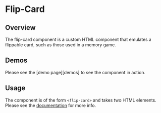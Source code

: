# Flip-Card

## Overview
The flip-card component is a custom HTML component that emulates a flippable card, such as those used in a memory game.

## Demos
Please see the [demo page][demos] to see the component in action.

## Usage
The component is of the form `<flip-card>` and takes two HTML elements. Please see the [documentation][docs] for more info.


[docs]: 
[demos]: